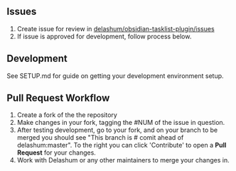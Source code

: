 ## Issues

1. Create issue for review in [delashum/obsidian-tasklist-plugin/issues](https://github.com/delashum/obsidian-tasklist-plugin/issues)
2. If issue is approved for development, follow process below.

## Development

See SETUP.md for guide on getting your development environment setup.

## Pull Request Workflow

1. Create a fork of the the repository
2. Make changes in your fork, tagging the #NUM of the issue in question.
3. After testing development, go to your fork, and on your branch to be merged you should see "This branch is # comit ahead of delashum:master". To the right you can click 'Contribute' to open a **Pull Request** for your changes.
4. Work with Delashum or any other maintainers to merge your changes in.
